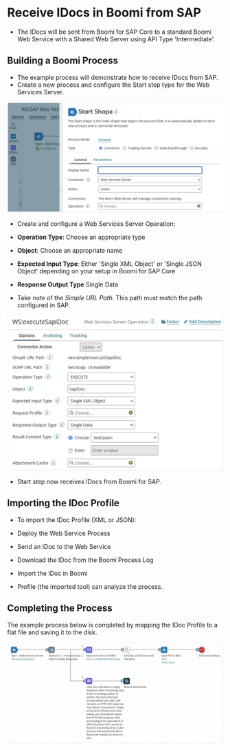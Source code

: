 # Receive IDocs in Boomi from SAP

<head>
  <meta name="guidename" content="Boomi for SAP"/>
  <meta name="context" content="GUID-bc616d63-d6c0-4100-b833-c415538c626a"/>
</head>


- The IDocs will be sent from Boomi for SAP Core to a standard Boomi Web Service with a Shared Web Server using API Type 'Intermediate'.

## Building a Boomi Process

- The example process will demonstrate how to receive IDocs from SAP.
- Create a new process and configure the Start step type for the Web Services Server.

![](./Images/img-sap_web_services_server.png)

- Create and configure a Web Services Server Operation:
 - **Operation Type**: Choose an appropriate type
 - **Object**: Choose an appropriate name
 - **Expected Input Type**: Either 'Single XML Object' or 'Single JSON Object' depending on your setup in Boomi for SAP Core
 - **Response Output Type** Single Data

- Take note of the *Simple URL Path*. This path must match the path configured in SAP.

![](./Images/img-sap_url_path.png)

- Start step now receives IDocs from Boomi for SAP.

## Importing the IDoc Profile

- To import the IDoc Profile (XML or JSON):

 - Deploy the Web Service Process
 - Send an IDoc to the Web Service
 - Download the IDoc from the Boomi Process Log
 - Import the IDoc in Boomi

- Profile (the imported tool) can analyze the process.

## Completing the Process

The example process below is completed by mapping the IDoc Profile to a flat file and saving it to the disk.

![](./Images/img-sap_completing_the_process.png)

